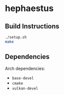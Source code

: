 # hephaestus

## Build Instructions
```bash
./setup.sh
make
```

## Dependencies
Arch dependencies:
- `base-devel`
- `cmake`
- `vulkan-devel`

